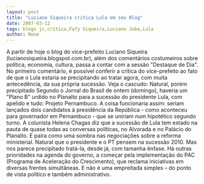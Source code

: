 ```yaml
---
layout: post
title: "Luciano Siqueira critica Lula em seu Blog"
date: 2007-03-12
tags: blogs jc,crítica,Fafy Siqueira,Luciano Juba,Lula
author: None
---
```

A partir de hoje o blog do vice-prefeito Luciano Siqueira (lucianosiqueira.blogspot.com.br), além dos comentários costumeiros sobre política, economia, cultura, passa a contar com a sessão \"Destaque de Dia\".
No primeiro comentário, é possível conferir a crítica do vice-prefeito ao fato de que o Lula estaria se precipitando ao tratar agora, com muita antecedência, da sua própria sucessão. 
Veja o cascudo:
Natural, porém precipitado
Segundo o Jornal do Brasil de ontem (domingo), haveria um \"Plano B\" urdido no Planalto para a sucessão do presidente Lula, com apelido e tudo: Projeto Pernambuco.
A coisa funcionaria assim: seriam lançados dois candidatos à presidência da República - como aconteceu para governador em Pernambuco - que se uniriam num hipotético segundo turno.
A colunista Helena Chagas diz que a sucessão de Lula tem estado na pauta de quase todas as conversas políticas, no Alvorada e no Palácio do Planalto. 
E paira como uma sombra nas negociações sobre a reforma ministerial.
Natural que o presidente e o PT pensem na sucessão 2010. 
Mas nos parece precipitado tratá-la, desde já, com tamanha ênfase. 
Há outras prioridades na agenda do governo, a começar pela implementação do PAC (Programa de Aceleração do Crescimento), que reclama iniciativas em diversas frentes simultâneas.
E não é uma empreitada simples – do ponto de vista político e também administrativo. 